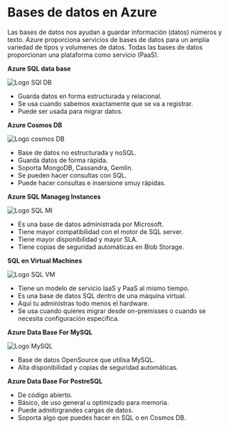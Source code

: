 # Bases de datos en Azure

Las bases de datos nos ayudan a guardar información (datos) números y texto. Azure proporciona servicios de bases de datos para un amplia variedad de tipos y volumenes de datos. Todas las bases de datos proporcionan una plataforma como servicio (PaaS).

**Azure SQL data base**

![Logo SQl DB]()

- Guarda datos en forma estructurada y relacional.
- Se usa cuando sabemos exactamente que se va a registrar.
- Puede ser usada para migrar datos.

**Azure Cosmos DB**

![Logo cosmos DB]()

- Base de datos no estructurada y noSQL.
- Guarda datos de forma rápida.
- Soporta MongoDB, Cassandra, Gemlin.
- Se pueden hacer consultas con SQL.
- Puede hacer consultas e insersione smuy rápidas.

**Azure SQL Manageg Instances**

![Logo SQL MI]()

- Es una base de datos administrada por Microsoft.
- Tiene mayor compatibilidad con el motor de SQL server.
- Tiene mayor disponibilidad y mayor SLA.
- Tiene copias de seguridad automáticas en Blob Storage.

**SQL en Virtual Machines**

![Logo SQL VM]()

- Tiene un modelo de servicio IaaS y PaaS al mismo tiempo.
- Es una base de datos SQL dentro de una máquina virtual.
- Aquí tu administras todo menos el hardware.
- Se usa cuando quieres migrar desde on-premisses o cuando se necesita configuración específica.

**Azure Data Base For MySQL**

![Logo MySQL]()

- Base de datos OpenSource que utilisa MySQL.
- Alta disponibilidad y copias de seguridad automáticas.

**Azure Data Base For PostreSQL**

- De código abierto.
- Básico, de uso general u optimizado para memoria.
- Puede admitirgrandes cargas de datos.
- Soporta algo que puedes hacer en SQL o en Cosmos DB.




